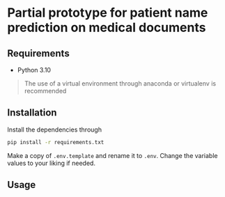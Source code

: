 # Partial prototype for patient name prediction on medical documents

## Requirements

- Python 3.10

> The use of a virtual environment through anaconda or virtualenv is recommended

## Installation

Install the dependencies through

```sh
pip install -r requirements.txt
```

Make a copy of `.env.template` and rename it to `.env`. Change the variable values to your liking if needed.

## Usage